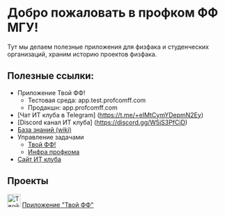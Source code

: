 # Добро пожаловать в профком ФФ МГУ!

Тут мы делаем полезные приложения для физфака и студенческих организаций, храним историю проектов физфака.

## Полезные ссылки:
* Приложение Твой ФФ!
    * Тестовая среда: app.test.profcomff.com
    * Продакшн: app.profcomff.com
* [Чат ИТ клуба в Telegram] (https://t.me/+eIMtCymYDepmN2Ey)
* [Discord канал ИТ клуба] (https://discord.gg/W5jS3PfCjD)
* [База знаний (wiki)](https://github.com/profcomff/general/wiki)
* Управление задачами 
    * [Твой ФФ!](https://github.com/orgs/profcomff/projects/7)
    * [Инфра профкома](https://github.com/orgs/profcomff/projects/8)
* [Сайт ИТ клуба](https://pages.profcomff.com/)

## Проекты

[<img alt="Твой ФФ" width="30px" src="https://cdn.profcomff.com/app/logo/logo_ff.svg" />](https://app.profcomff.com)
[Приложение "Твой ФФ"](https://app.profcomff.com)
